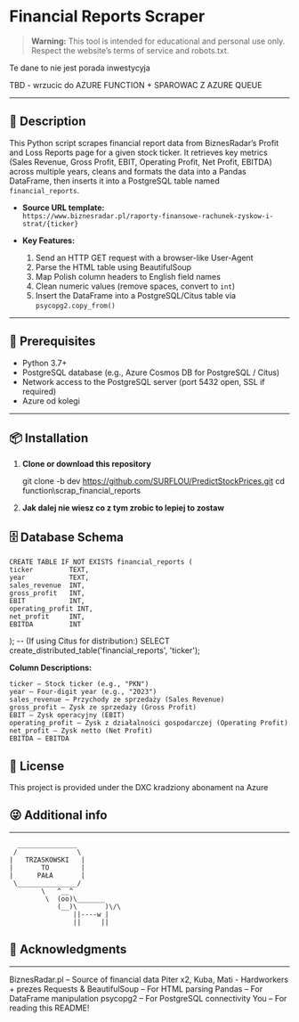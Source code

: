 # Financial Reports Scraper

> **Warning:** This tool is intended for educational and personal use only. Respect the website’s terms of service and robots.txt.  

Te dane to nie jest porada inwestycyja 

TBD - wrzucic do AZURE FUNCTION + SPAROWAC Z AZURE QUEUE

---

## 📄 Description

This Python script scrapes financial report data from BiznesRadar’s Profit and Loss Reports page for a given stock ticker. It retrieves key metrics (Sales Revenue, Gross Profit, EBIT, Operating Profit, Net Profit, EBITDA) across multiple years, cleans and formats the data into a Pandas DataFrame, then inserts it into a PostgreSQL table named `financial_reports`.

- **Source URL template:**  
  `https://www.biznesradar.pl/raporty-finansowe-rachunek-zyskow-i-strat/{ticker}`

- **Key Features:**  
  1. Send an HTTP GET request with a browser-like User-Agent  
  2. Parse the HTML table using BeautifulSoup  
  3. Map Polish column headers to English field names  
  4. Clean numeric values (remove spaces, convert to `int`)  
  5. Insert the DataFrame into a PostgreSQL/Citus table via `psycopg2.copy_from()`  

---

## 🔧 Prerequisites

- Python 3.7+  
- PostgreSQL database (e.g., Azure Cosmos DB for PostgreSQL / Citus)  
- Network access to the PostgreSQL server (port 5432 open, SSL if required)
- Azure od kolegi

---

## 📦 Installation

1. **Clone or download this repository**  
   
   git clone -b dev https://github.com/SURFLOU/PredictStockPrices.git
   cd function\scrap_financial_reports

2. **Jak dalej nie wiesz co z tym zrobic to lepiej to zostaw**

## 🗄️ Database Schema
    CREATE TABLE IF NOT EXISTS financial_reports (
    ticker         TEXT,
    year           TEXT,
    sales_revenue  INT,
    gross_profit   INT,
    EBIT           INT,
    operating_profit INT,
    net_profit     INT,
    EBITDA         INT
);
-- (If using Citus for distribution:)
SELECT create_distributed_table('financial_reports', 'ticker');

**Column Descriptions:**

    ticker – Stock ticker (e.g., "PKN")
    year – Four-digit year (e.g., "2023")
    sales_revenue – Przychody ze sprzedaży (Sales Revenue)
    gross_profit – Zysk ze sprzedaży (Gross Profit)
    EBIT – Zysk operacyjny (EBIT)
    operating_profit – Zysk z działalności gospodarczej (Operating Profit)
    net_profit – Zysk netto (Net Profit)
    EBITDA – EBITDA

## 📄 License
This project is provided under the DXC kradziony abonament na Azure

## 😜 Additional info 
---
```
  _______________
 /               \
|   TRZASKOWSKI   |
|       TO        |
|      PAŁA       |
 \_______________/
        \   ^__^
         \  (oo)\_______
            (__)\       )\/\
                ||----w |
                ||     ||

```
## 🤝 Acknowledgments
---
BiznesRadar.pl – Source of financial data
Piter x2, Kuba, Mati - Hardworkers + prezes
Requests & BeautifulSoup – For HTML parsing
Pandas – For DataFrame manipulation
psycopg2 – For PostgreSQL connectivity
You – For reading this README!

